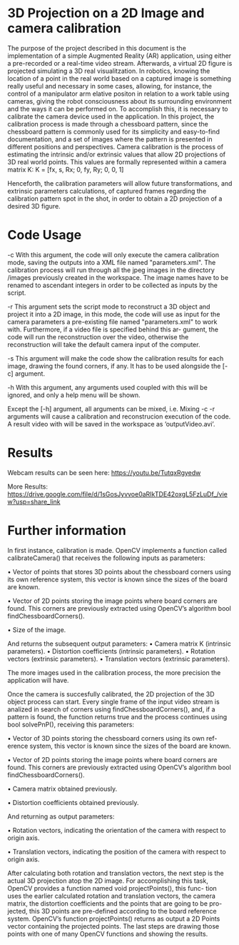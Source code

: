# 3D Projection on a 2D Image and camera calibration

The purpose of the project described in this document is the implementation of a simple Augmented Reality (AR) application, using either a pre-recorded or a real-time video stream. Afterwards, a virtual 2D figure is projected simulating a 3D real visualitzation. In robotics, knowing the location of a point in the real world based on a captured image is something really useful and necessary in some cases, allowing, for instance, the control of a manipulator arm   elative positon in relation to a work table using cameras, giving the robot consciousness about its surrounding environment and the ways it can be performed on. To accomplish this, it is necessary to calibrate the camera device used in the application. In this project, the calibration process is made through a chessboard pattern, since the chessboard pattern is commonly used for its simplicity and easy-to-find documentation, and a set of images where the pattern is presented in different positions and perspectives. Camera calibration is the process of estimating the intrinsic and/or extrinsic values that allow 2D projections of 3D real world points. This values are formally represented within a camera matrix K:
K = [fx, s, Rx; 
      0, fy, Ry; 
      0,  0, 1]

Henceforth, the calibration parameters will allow future transformations, and extrinsic parameters calculations, of captured frames regarding the calibration pattern spot in the shot, in order to obtain a 2D projection of a desired 3D figure.

# Code Usage

-c With this argument, the code will only execute the camera calibration
mode, saving the outputs into a XML file named "parameters.xml". The
calibration process will run through all the jpeg images in the directory
/images previously created in the workspace. The image names have
to be renamed to ascendant integers in order to be collected as inputs
by the script.


-r This argument sets the script mode to reconstruct a 3D object and
project it into a 2D image, in this mode, the code will use as input
for the camera parameters a pre-existing file named "parameters.xml"
to work with. Furthermore, if a video file is specified behind this ar-
gument, the code will run the reconstruction over the video, otherwise
the reconstruction will take the default camera input of the computer.


-s This argument will make the code show the calibration results for each
image, drawing the found corners, if any. It has to be used alongside
the [-c] argument.


-h With this argument, any arguments used coupled with this will be
ignored, and only a help menu will be shown.


Except the [-h] argument, all arguments can be mixed, i.e. Mixing -c -r
arguments will cause a calibration and reconstrucion execution of the code.
A result video with will be saved in the workspace as ’outputVideo.avi’.


# Results
Webcam results can be seen here: https://youtu.be/TutqxRgyedw

More Results: https://drive.google.com/file/d/1sGosJyvvoe0aRIkTDE42oxgL5FzLuDf_/view?usp=share_link

# Further information
In first instance, calibration is made. OpenCV implements a function called
calibrateCamera() that receives the following inputs as parameters:

• Vector of points that stores 3D points about the chessboard corners
using its own reference system, this vector is known since the sizes of
the board are known.

• Vector of 2D points storing the image points where board corners are
found. This corners are previously extracted using OpenCV’s algorithm
bool findChessboardCorners().

• Size of the image.

And returns the subsequent output parameters:
• Camera matrix K (intrinsic parameters).
• Distortion coefficients (intrinsic parameters).
• Rotation vectors (extrinsic parameters).
• Translation vectors (extrinsic parameters).

The more images used in the calibration process, the more precision the
application will have.

Once the camera is succesfully calibrated, the 2D projection of the 3D
object process can start. Every single frame of the input video stream is
analized in search of corners using findChessboardCorners(), and, if a
pattern is found, the function returns true and the process continues using
bool solvePnP(), receiving this parameters:

• Vector of 3D points storing the chessboard corners using its own ref-
erence system, this vector is known since the sizes of the board are
known.

• Vector of 2D points storing the image points where board corners are
found. This corners are previously extracted using OpenCV’s algorithm
bool findChessboardCorners().

• Camera matrix obtained previously.

• Distortion coefficients obtained previously.


And returning as output parameters:

• Rotation vectors, indicating the orientation of the camera with respect
to origin axis.

• Translation vectors, indicating the position of the camera with respect
to origin axis.


After calculating both rotation and translation vectors, the next step
is the actual 3D projection atop the 2D image. For accomplishing this
task, OpenCV provides a function named void projectPoints(), this func-
tion uses the earlier calculated rotation and translation vectors, the camera
matrix, the distortion coefficients and the points that are going to be pro-
jected, this 3D points are pre-defined according to the board reference system.
OpenCV’s function projectPoints() returns as output a 2D Points vector
containing the projected points. The last steps are drawing those points with
one of many OpenCV functions and showing the results.

